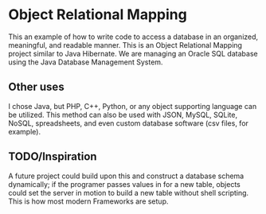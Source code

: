 # Object Relational Mapping

This an example of how to write code to access a database in an organized, meaningful, and readable manner. 
This is an Object Relational Mapping project similar to Java Hibernate.
We are managing an Oracle SQL database using the Java Database Management System.

## Other uses
I chose Java, but PHP, C++, Python, or any object supporting language can be utilized. 
This method can also be used with JSON, MySQL, SQLite, NoSQL, spreadsheets, and even custom database software (csv files, for example). 

## TODO/Inspiration
A future project could build upon this and construct a database schema dynamically; if the programer passes values in for a new table, objects could set the server in motion to build a new table without shell scripting. This is how most modern Frameworks are setup. 

